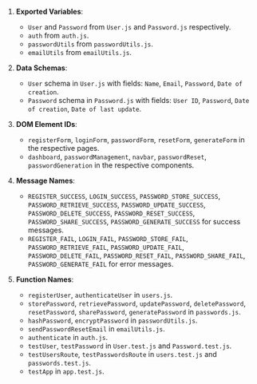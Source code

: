 1. **Exported Variables**: 
    - `User` and `Password` from `User.js` and `Password.js` respectively.
    - `auth` from `auth.js`.
    - `passwordUtils` from `passwordUtils.js`.
    - `emailUtils` from `emailUtils.js`.

2. **Data Schemas**: 
    - `User` schema in `User.js` with fields: `Name`, `Email`, `Password`, `Date of creation`.
    - `Password` schema in `Password.js` with fields: `User ID`, `Password`, `Date of creation`, `Date of last update`.

3. **DOM Element IDs**: 
    - `registerForm`, `loginForm`, `passwordForm`, `resetForm`, `generateForm` in the respective pages.
    - `dashboard`, `passwordManagement`, `navbar`, `passwordReset`, `passwordGeneration` in the respective components.

4. **Message Names**: 
    - `REGISTER_SUCCESS`, `LOGIN_SUCCESS`, `PASSWORD_STORE_SUCCESS`, `PASSWORD_RETRIEVE_SUCCESS`, `PASSWORD_UPDATE_SUCCESS`, `PASSWORD_DELETE_SUCCESS`, `PASSWORD_RESET_SUCCESS`, `PASSWORD_SHARE_SUCCESS`, `PASSWORD_GENERATE_SUCCESS` for success messages.
    - `REGISTER_FAIL`, `LOGIN_FAIL`, `PASSWORD_STORE_FAIL`, `PASSWORD_RETRIEVE_FAIL`, `PASSWORD_UPDATE_FAIL`, `PASSWORD_DELETE_FAIL`, `PASSWORD_RESET_FAIL`, `PASSWORD_SHARE_FAIL`, `PASSWORD_GENERATE_FAIL` for error messages.

5. **Function Names**: 
    - `registerUser`, `authenticateUser` in `users.js`.
    - `storePassword`, `retrievePassword`, `updatePassword`, `deletePassword`, `resetPassword`, `sharePassword`, `generatePassword` in `passwords.js`.
    - `hashPassword`, `encryptPassword` in `passwordUtils.js`.
    - `sendPasswordResetEmail` in `emailUtils.js`.
    - `authenticate` in `auth.js`.
    - `testUser`, `testPassword` in `User.test.js` and `Password.test.js`.
    - `testUsersRoute`, `testPasswordsRoute` in `users.test.js` and `passwords.test.js`.
    - `testApp` in `app.test.js`.